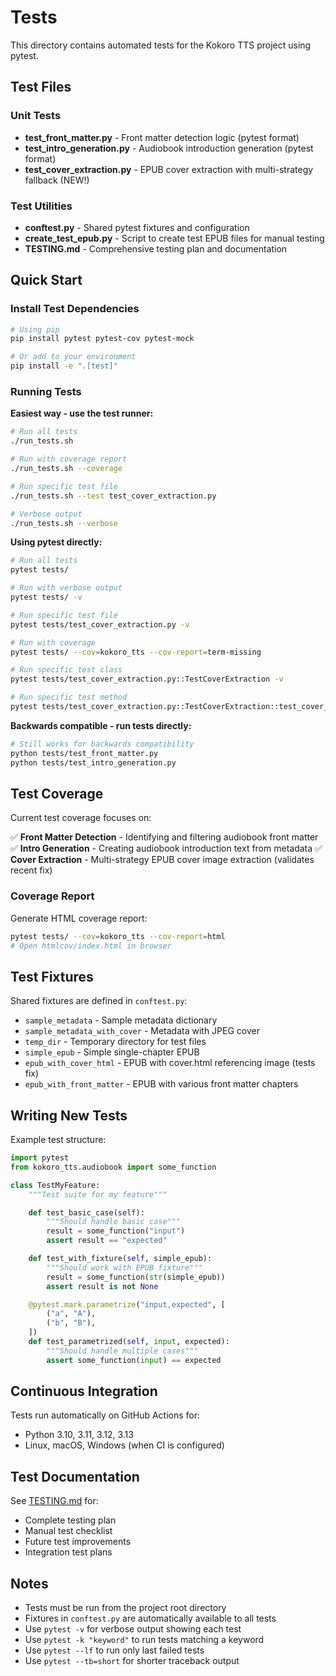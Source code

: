 # Tests

This directory contains automated tests for the Kokoro TTS project using pytest.

## Test Files

### Unit Tests
- **test_front_matter.py** - Front matter detection logic (pytest format)
- **test_intro_generation.py** - Audiobook introduction generation (pytest format)
- **test_cover_extraction.py** - EPUB cover extraction with multi-strategy fallback (NEW!)

### Test Utilities
- **conftest.py** - Shared pytest fixtures and configuration
- **create_test_epub.py** - Script to create test EPUB files for manual testing
- **TESTING.md** - Comprehensive testing plan and documentation

## Quick Start

### Install Test Dependencies

```bash
# Using pip
pip install pytest pytest-cov pytest-mock

# Or add to your environment
pip install -e ".[test]"
```

### Running Tests

**Easiest way - use the test runner:**

```bash
# Run all tests
./run_tests.sh

# Run with coverage report
./run_tests.sh --coverage

# Run specific test file
./run_tests.sh --test test_cover_extraction.py

# Verbose output
./run_tests.sh --verbose
```

**Using pytest directly:**

```bash
# Run all tests
pytest tests/

# Run with verbose output
pytest tests/ -v

# Run specific test file
pytest tests/test_cover_extraction.py -v

# Run with coverage
pytest tests/ --cov=kokoro_tts --cov-report=term-missing

# Run specific test class
pytest tests/test_cover_extraction.py::TestCoverExtraction -v

# Run specific test method
pytest tests/test_cover_extraction.py::TestCoverExtraction::test_cover_html_reference -v
```

**Backwards compatible - run tests directly:**

```bash
# Still works for backwards compatibility
python tests/test_front_matter.py
python tests/test_intro_generation.py
```

## Test Coverage

Current test coverage focuses on:

✅ **Front Matter Detection** - Identifying and filtering audiobook front matter
✅ **Intro Generation** - Creating audiobook introduction text from metadata
✅ **Cover Extraction** - Multi-strategy EPUB cover image extraction (validates recent fix)

### Coverage Report

Generate HTML coverage report:

```bash
pytest tests/ --cov=kokoro_tts --cov-report=html
# Open htmlcov/index.html in browser
```

## Test Fixtures

Shared fixtures are defined in `conftest.py`:

- `sample_metadata` - Sample metadata dictionary
- `sample_metadata_with_cover` - Metadata with JPEG cover
- `temp_dir` - Temporary directory for test files
- `simple_epub` - Simple single-chapter EPUB
- `epub_with_cover_html` - EPUB with cover.html referencing image (tests fix)
- `epub_with_front_matter` - EPUB with various front matter chapters

## Writing New Tests

Example test structure:

```python
import pytest
from kokoro_tts.audiobook import some_function

class TestMyFeature:
    """Test suite for my feature"""

    def test_basic_case(self):
        """Should handle basic case"""
        result = some_function("input")
        assert result == "expected"

    def test_with_fixture(self, simple_epub):
        """Should work with EPUB fixture"""
        result = some_function(str(simple_epub))
        assert result is not None

    @pytest.mark.parametrize("input,expected", [
        ("a", "A"),
        ("b", "B"),
    ])
    def test_parametrized(self, input, expected):
        """Should handle multiple cases"""
        assert some_function(input) == expected
```

## Continuous Integration

Tests run automatically on GitHub Actions for:
- Python 3.10, 3.11, 3.12, 3.13
- Linux, macOS, Windows (when CI is configured)

## Test Documentation

See [TESTING.md](TESTING.md) for:
- Complete testing plan
- Manual test checklist
- Future test improvements
- Integration test plans

## Notes

- Tests must be run from the project root directory
- Fixtures in `conftest.py` are automatically available to all tests
- Use `pytest -v` for verbose output showing each test
- Use `pytest -k "keyword"` to run tests matching a keyword
- Use `pytest --lf` to run only last failed tests
- Use `pytest --tb=short` for shorter traceback output
